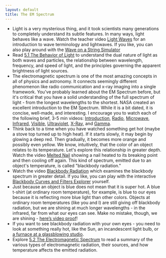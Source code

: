 ```yaml
---
layout: default
title: The EM Spectrum
---
```


- Light is a very mysterious thing, and it took scientists many generations to completely understand its subtle features. In many ways, light behaves like a wave. Watch the teacher video [Light Waves](https://www.youtube.com/watch?v=zprxyxtzu0Y) for an introduction to wave terminology and lightwaves. If you like, you can also play around with the [Wave on a String Simulator](https://phet.colorado.edu/sims/html/wave-on-a-string/latest/wave-on-a-string_all.html) 
- Read [5.1 The Behavior of Light](https://openstax.org/books/astronomy-2e/pages/5-1-the-behavior-of-light) to understand the dual nature of light as both waves and particles, the relationship between wavelength, frequency, and speed of light, and the principles governing the apparent brightness of light sources.
- The electromagnetic spectrum is one of the most amazing concepts in all of physics and astronomy. It connects seemingly different phenomenon like radio communication and x-ray imaging into a single framework. You've probably learned about the EM Spectrum before, but it's critical that you have a solid understanding of the full spectrum of light - from the longest wavelengths to the shortest. NASA created an excellent introduction to the EM Spectrum. While it is a bit dated, it is concise, well-made, and interesting. I encourage you to watch each of the following brief, 3-5 min videos: [Introduction](https://youtu.be/lwfJPc-rSXw?si=Tx8V2f4FFWzecuPk), [Radio](https://www.youtube.com/watch?v=OzDmEA8x0nQ), [Microwave](https://www.youtube.com/watch?v=UZeBzTI5Omk), [Infrared](https://www.youtube.com/watch?v=i8caGm9Fmh0), [Visible](https://www.youtube.com/watch?v=PMtC34pzKGc), [Ultraviolet](https://www.youtube.com/watch?v=QW5zeVy8aE0), [X-Ray](https://www.youtube.com/watch?v=CCAYcuCWOnM), and [Gamma](https://www.youtube.com/watch?v=CCAYcuCWOnM).
- Think back to a time when you have watched something get hot (maybe a stove top turned up to high heat). If it starts slowly, it may begin by glowing a deep red. Then gradually, it becomes more orange and possibly even yellow. We know, intuitively, that the color of an object relates to its temperature. Let's explore this relationship in greater depth. Watch the video [Melted Nail](https://youtu.be/up0JNNoy-EI) showing a nail heated to its breaking point and then cooling off again. This kind of spectrum, emitted due to an object's temperature, is called "blackbody radiation."
- Watch the video [Blackbody Radiation](https://www.youtube.com/watch?v=wZRJbWgLQi8) which examines the blackbody spectrum in greater detail. If you like, you can play with the interactive [Blackbody Curves and Filters Explorer](https://storage.googleapis.com/avh-sims/astroUNL/naap/blackbody/animations/blackbody.html) yourself.
- Just because an object is blue does not mean that it is super hot. A blue t-shirt (at ordinary room temperature), for example, is blue to our eyes because it is reflecting more blue light than other colors. Objects at ordinary room temperatures (like you and I) are still giving off blackbody radiation, but we are shining at much longer wavelengths - in the infrared, far from what our eyes can see. Make no mistake, though, we are shining - [here’s video proof](https://youtu.be/HNppeCIIfsk)!
- If you want to see blackbody radiation with your own eyes - you need to look at something really hot, like the Sun, an incandescent light bulb, or [a furnace at a glassblowing studio](https://youtu.be/RzaHEfPBLOk). 
- Explore [5.2 The Electromagnetic Spectrum](https://openstax.org/books/astronomy-2e/pages/5-2-the-electromagnetic-spectrum) to read a summary of the various types of electromagnetic radiation, their sources, and how temperature affects the emitted radiation.
